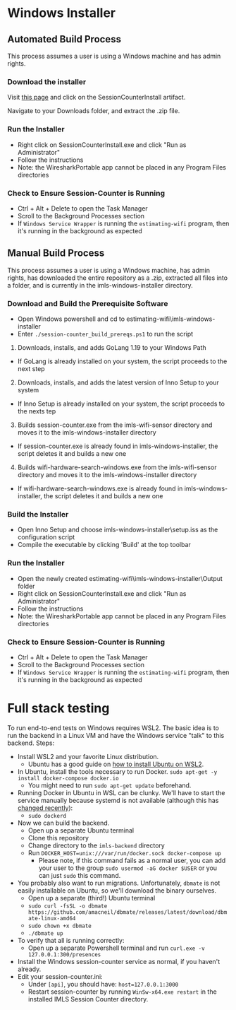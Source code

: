 # Windows Installer

## Automated Build Process

This process assumes a user is using a Windows machine and has admin rights.

### Download the installer

Visit [this page](https://github.com/IMLS/estimating-wifi/actions/runs/3100996980) and click on the SessionCounterInstall artifact.

Navigate to your Downloads folder, and extract the .zip file.

### Run the Installer
- Right click on SessionCounterInstall.exe and click "Run as Administrator"
- Follow the instructions
- Note: the WiresharkPortable app cannot be placed in any Program Files directories

### Check to Ensure Session-Counter is Running
- Ctrl + Alt + Delete to open the Task Manager
- Scroll to the Background Processes section
- If `Windows Service Wrapper` is running the `estimating-wifi` program, then it's running in the background as expected

## Manual Build Process

This process assumes a user is using a Windows machine, has admin rights, has downloaded the entire repository as a .zip, extracted all files into a folder, and is currently in the imls-windows-installer directory.

### Download and Build the Prerequisite Software

- Open Windows powershell and cd to estimating-wifi\imls-windows-installer
- Enter `./session-counter_build_prereqs.ps1` to run the script
 1. Downloads, installs, and adds GoLang 1.19 to your Windows Path
- If GoLang is already installed on your system, the script proceeds to the next step
 2. Downloads, installs, and adds the latest version of Inno Setup to your system
- If Inno Setup is already installed on your system, the script proceeds to the nexts tep
 3. Builds session-counter.exe from the imls-wifi-sensor directory and moves it to the imls-windows-installer directory
- If session-counter.exe is already found in imls-windows-installer, the script deletes it and builds a new one
 4. Builds wifi-hardware-search-windows.exe from the imls-wifi-sensor directory and moves it to the imls-windows-installer directory
- If wifi-hardware-search-windows.exe is already found in imls-windows-installer, the script deletes it and builds a new one

### Build the Installer

- Open Inno Setup and choose imls-windows-installer\setup.iss as the configuration script
- Compile the executable by clicking 'Build' at the top toolbar

### Run the Installer
- Open the newly created estimating-wifi\imls-windows-installer\Output folder
- Right click on SessionCounterInstall.exe and click "Run as Administrator"
- Follow the instructions
- Note: the WiresharkPortable app cannot be placed in any Program Files directories

### Check to Ensure Session-Counter is Running
- Ctrl + Alt + Delete to open the Task Manager
- Scroll to the Background Processes section
- If `Windows Service Wrapper` is running the `estimating-wifi` program, then it's running in the background as expected

# Full stack testing

To run end-to-end tests on Windows requires WSL2. The basic idea is to run the backend in a Linux VM and have the Windows service "talk" to this backend. Steps:

- Install WSL2 and your favorite Linux distribution.
  - Ubuntu has a good guide on [how to install Ubuntu on WSL2](https://ubuntu.com/tutorials/install-ubuntu-on-wsl2-on-windows-10#1-overview).
- In Ubuntu, install the tools necessary to run Docker. `sudo apt-get -y install docker-compose docker.io`
  - You might need to run `sudo apt-get update` beforehand.
- Running Docker in Ubuntu in WSL can be clunky. We'll have to start the service manually because systemd is not available (although this has [changed recently](https://devblogs.microsoft.com/commandline/systemd-support-is-now-available-in-wsl/)):
  - `sudo dockerd`
- Now we can build the backend.
  - Open up a separate Ubuntu terminal
  - Clone this repository
  - Change directory to the `imls-backend` directory
  - Run `DOCKER_HOST=unix:///var/run/docker.sock docker-compose up`
    - Please note, if this command fails as a normal user, you can add your user to the group `sudo usermod -aG docker $USER` or you can just `sudo` this command.
- You probably also want to run migrations. Unfortunately, `dbmate` is not easily installable on Ubuntu, so we'll download the binary ourselves.
  - Open up a separate (third!) Ubuntu terminal
  - `sudo curl -fsSL -o dbmate https://github.com/amacneil/dbmate/releases/latest/download/dbmate-linux-amd64`
  - `sudo chown +x dbmate`
  - `./dbmate up`
- To verify that all is running correctly:
  - Open up a separate Powershell terminal and run `curl.exe -v 127.0.0.1:300/presences`
- Install the Windows session-counter service as normal, if you haven't already.
- Edit your session-counter.ini:
  - Under `[api]`, you should have: `host=127.0.0.1:3000`
  - Restart session-counter by running `WinSw-x64.exe restart` in the installed IMLS Session Counter directory.
